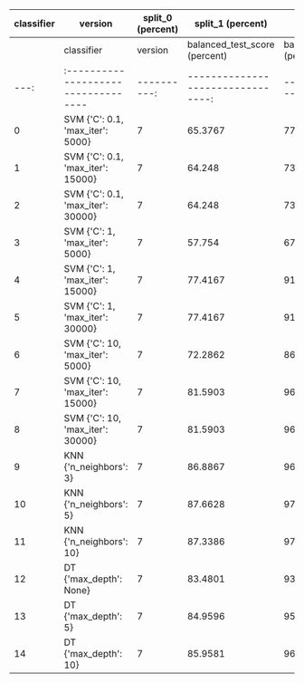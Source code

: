 | classifier   | version   | split_0 (percent)   | split_1 (percent)   | split_2 (percent)   | split_3 (percent)   | split_4 (percent)   | mean (percent)   | std (percent)   |
|--------------|-----------|---------------------|---------------------|---------------------|---------------------|---------------------|------------------|-----------------|
|    | classifier                        |   version |   balanced_test_score (percent) |   balanced_pooled_test_score (percent) |   time (s) |
|---:|:----------------------------------|----------:|--------------------------------:|---------------------------------------:|-----------:|
|  0 | SVM {'C': 0.1, 'max_iter': 5000}  |         7 |                         65.3767 |                                77.4549 | 192.001    |
|  1 | SVM {'C': 0.1, 'max_iter': 15000} |         7 |                         64.248  |                                73.6379 | 406.585    |
|  2 | SVM {'C': 0.1, 'max_iter': 30000} |         7 |                         64.248  |                                73.6379 | 365.228    |
|  3 | SVM {'C': 1, 'max_iter': 5000}    |         7 |                         57.754  |                                67.8873 | 183.674    |
|  4 | SVM {'C': 1, 'max_iter': 15000}   |         7 |                         77.4167 |                                91.7891 | 316.58     |
|  5 | SVM {'C': 1, 'max_iter': 30000}   |         7 |                         77.4167 |                                91.7891 | 264.942    |
|  6 | SVM {'C': 10, 'max_iter': 5000}   |         7 |                         72.2862 |                                86.177  | 124.245    |
|  7 | SVM {'C': 10, 'max_iter': 15000}  |         7 |                         81.5903 |                                96.198  | 165.87     |
|  8 | SVM {'C': 10, 'max_iter': 30000}  |         7 |                         81.5903 |                                96.198  | 167.621    |
|  9 | KNN {'n_neighbors': 3}            |         7 |                         86.8867 |                                96.4625 |   0.311477 |
| 10 | KNN {'n_neighbors': 5}            |         7 |                         87.6628 |                                97.199  |   0.382378 |
| 11 | KNN {'n_neighbors': 10}           |         7 |                         87.3386 |                                97.6158 |   0.390004 |
| 12 | DT {'max_depth': None}            |         7 |                         83.4801 |                                93.6874 |   0.53578  |
| 13 | DT {'max_depth': 5}               |         7 |                         84.9596 |                                95.6982 |   0.404754 |
| 14 | DT {'max_depth': 10}              |         7 |                         85.9581 |                                96.2645 |   0.515927 |
